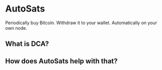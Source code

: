 # AutoSats
Periodically buy Bitcoin. Withdraw it to your wallet. Automatically on your own node.

## What is DCA?

## How does AutoSats help with that?
